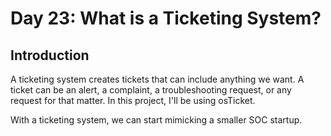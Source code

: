 # Day 23: What is a Ticketing System?
## Introduction
A ticketing system creates tickets that can include anything we want. A ticket can be an alert, a complaint, a troubleshooting request, or any request for that matter. In this project, I'll be using osTicket. 

With a ticketing system, we can start mimicking a smaller SOC startup.
